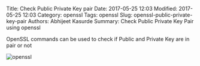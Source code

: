 Title: Check Public Private Key pair 
Date: 2017-05-25 12:03
Modified: 2017-05-25 12:03
Category: openssl
Tags: openssl
Slug: openssl-public-private-key-pair
Authors: Abhijeet Kasurde
Summary: Check Public Private Key Pair using openssl

OpenSSL commands can be used to check if Public and Private Key are in pair or not


![openssl]({filename}/images/image_5.png)
